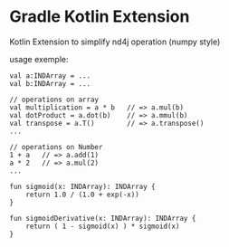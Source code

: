 # Gradle Kotlin Extension

Kotlin Extension to simplify nd4j operation (numpy style)

usage exemple:
```
val a:INDArray = ...
val b:INDArray = ...

// operations on array
val multiplication = a * b   // => a.mul(b)
val dotProduct = a.dot(b)    // => a.mmul(b) 
val transpose = a.T()        // => a.transpose()
...

// operations on Number
1 + a   // => a.add(1)
a * 2   // => a.mul(2)
...

fun sigmoid(x: INDArray): INDArray { 
    return 1.0 / (1.0 + exp(-x)) 
}

fun sigmoidDerivative(x: INDArray): INDArray { 
    return ( 1 - sigmoid(x) ) * sigmoid(x) 
}
```

